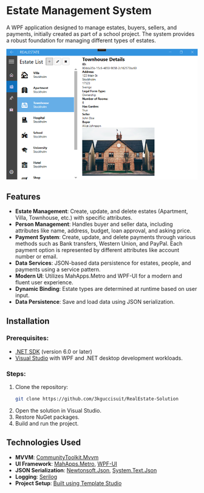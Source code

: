 # Estate Management System

A WPF application designed to manage estates, buyers, sellers, and payments, initially created as part of a school project. The system provides a robust foundation for managing different types of estates.

![Estate Management Screenshot](https://github.com/3kguccisuit/RealEstate-Solution/blob/master/EstateListView.png)
## Features
- **Estate Management**: Create, update, and delete estates (Apartment, Villa, Townhouse, etc.) with specific attributes.
- **Person Management**: Handles buyer and seller data, including attributes like name, address, budget, loan approval, and asking price.
- **Payment System**: Create, update, and delete payments through various methods such as Bank transfers, Western Union, and PayPal. Each payment option is represented by different attributes like account number or email.
- **Data Services**: JSON-based data persistence for estates, people, and payments using a service pattern.
- **Modern UI**: Utilizes MahApps.Metro and WPF-UI for a modern and fluent user experience.
- **Dynamic Binding**: Estate types are determined at runtime based on user input.
- **Data Persistence**: Save and load data using JSON serialization.

## Installation

### Prerequisites:
- [.NET SDK](https://dotnet.microsoft.com/download) (version 6.0 or later)
- [Visual Studio](https://visualstudio.microsoft.com/) with WPF and .NET desktop development workloads.

### Steps:
1. Clone the repository:
   ```bash
   git clone https://github.com/3kguccisuit/RealEstate-Solution
2. Open the solution in Visual Studio.
3. Restore NuGet packages.
4. Build and run the project. 

## Technologies Used
- **MVVM**: [CommunityToolkit.Mvvm](https://www.nuget.org/packages/CommunityToolkit.Mvvm/)
- **UI Framework**: [MahApps.Metro](https://github.com/MahApps/MahApps.Metro), [WPF-UI](https://github.com/lepoco/WPFUI)
- **JSON Serialization**: [Newtonsoft.Json](https://www.newtonsoft.com/json), [System.Text.Json](https://docs.microsoft.com/en-us/dotnet/api/system.text.json)
- **Logging**: [Serilog](https://serilog.net/)
- **Project Setup**: [Built using Template Studio](https://marketplace.visualstudio.com/items?itemName=TemplateStudio.TemplateStudioForWPF) 



